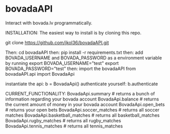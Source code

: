 # bovadaAPI
Interact with bovada.lv programmatically.


INSTALLATION:
The easiest way to install is by cloning this repo.

git clone https://github.com/jkol36/bovadaAPI.git

Then: cd bovadaAPI
then: pip install -r requirements.txt
then: add BOVADA_USERNAME and BOVADA_PASSWORD as a environment variable by running export BOVADA_USERNAME="test" export BOVADA_PASSWORD="test"
then: import the bovadaAPI
from bovadaAPI.api import BovadaApi

instantiate the api: b = BovadaApi()
authenticate yourself: b.authenticate


CURRENT_FUNCTIONALITY:
BovadaApi.summary # returns a bunch of information regarding your bovada account
BovadaApi.balance # returns the current amount of money in your bovada account
BovadaApi.open_bets # returns your open bets
BovadaApi.soccer_matches # returns all soccer matches
BovadaApi.basketball_matches # returns all basketball_matches
BovadaApi.rugby_matches # returns all rugby_matches
BovadaApi.tennis_matches # returns all tennis_matches

  




